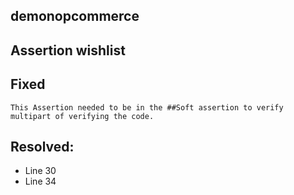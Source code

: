 ## demonopcommerce
## Assertion wishlist
## Fixed

```
This Assertion needed to be in the ##Soft assertion to verify multipart of verifying the code.
```
## Resolved:
* Line 30
* Line 34
